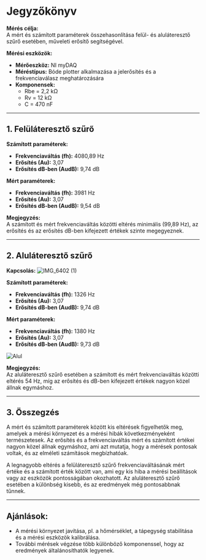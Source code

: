 # Jegyzőkönyv

**Mérés célja:**  
A mért és számított paraméterek összehasonlítása felül- és aluláteresztő szűrő esetében, műveleti erősítő segítségével.

**Mérési eszközök:**
- **Mérőeszköz:** NI myDAQ
- **Méréstípus:** Bóde plotter alkalmazása a jelerősítés és a frekvenciaválasz meghatározására
- **Komponensek:**
  - Rbe = 2,2 kΩ
  - Rv = 12 kΩ
  - C = 470 nF

---

## 1. Felüláteresztő szűrő

**Számított paraméterek:**
- **Frekvenciaváltás (fh):** 4080,89 Hz
- **Erősítés (Au):** 3,07
- **Erősítés dB-ben (AudB):** 9,74 dB

**Mért paraméterek:**
- **Frekvenciaváltás (fh):** 3981 Hz
- **Erősítés (Au):** 3,07
- **Erősítés dB-ben (AudB):** 9,54 dB

**Megjegyzés:**  
A számított és mért frekvenciaváltás közötti eltérés minimális (99,89 Hz), az erősítés és az erősítés dB-ben kifejezett értékek szinte megegyeznek.

---

## 2. Aluláteresztő szűrő

**Kapcsolás:**
![IMG_6402 (1)](https://github.com/user-attachments/assets/802686e9-32d8-40b3-a422-690adb0b230f)


**Számított paraméterek:**
- **Frekvenciaváltás (fh):** 1326 Hz
- **Erősítés (Au):** 3,07
- **Erősítés dB-ben (AudB):** 9,74 dB

**Mért paraméterek:**
- **Frekvenciaváltás (fh):** 1380 Hz
- **Erősítés (Au):** 3,07
- **Erősítés dB-ben (AudB):** 9,73 dB

![Alul](https://github.com/user-attachments/assets/02f666df-6cd8-4fc4-a080-23d1d891ba3b)


**Megjegyzés:**  
Az aluláteresztő szűrő esetében a számított és mért frekvenciaváltás közötti eltérés 54 Hz, míg az erősítés és dB-ben kifejezett értékek nagyon közel állnak egymáshoz.

---

## 3. Összegzés

A mért és számított paraméterek között kis eltérések figyelhetők meg, amelyek a mérési környezet és a mérési hibák következményeként természetesek. Az erősítés és a frekvenciaváltás mért és számított értékei nagyon közel állnak egymáshoz, ami azt mutatja, hogy a mérések pontosak voltak, és az elméleti számítások megbízhatóak.

A legnagyobb eltérés a felüláteresztő szűrő frekvenciaváltásának mért értéke és a számított érték között van, ami egy kis hiba a mérési beállítások vagy az eszközök pontosságában okozhatott. Az aluláteresztő szűrő esetében a különbség kisebb, és az eredmények még pontosabbnak tűnnek.

---

## Ajánlások:
- A mérési környezet javítása, pl. a hőmérséklet, a tápegység stabilitása és a mérési eszközök kalibrálása.
- További mérések végzése több különböző komponenssel, hogy az eredmények általánosíthatók legyenek.

